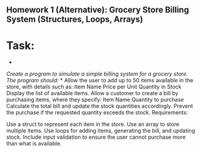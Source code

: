 ## Homework 1 (Alternative): Grocery Store Billing System (Structures, Loops, Arrays)
# Task:
*

*Create a program to simulate a simple billing system for a grocery store. The program should:*
*
Allow the user to add up to 50 items available in the store, with details such as:
Item Name
Price per Unit
Quantity in Stock
Display the list of available items.
Allow a customer to create a bill by purchasing items, where they specify:
Item Name
Quantity to purchase
Calculate the total bill and update the stock quantities accordingly.
Prevent the purchase if the requested quantity exceeds the stock.
Requirements:

Use a struct to represent each item in the store.
Use an array to store multiple items.
Use loops for adding items, generating the bill, and updating stock.
Include input validation to ensure the user cannot purchase more than what is available.